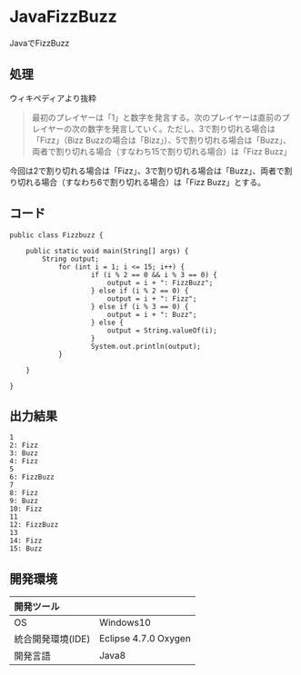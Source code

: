 # JavaFizzBuzz
JavaでFizzBuzz

## 処理
ウィキペディアより抜粋
>最初のプレイヤーは「1」と数字を発言する。次のプレイヤーは直前のプレイヤーの次の数字を発言していく。ただし、3で割り切れる場合は「Fizz」（Bizz Buzzの場合は「Bizz」）、5で割り切れる場合は「Buzz」、両者で割り切れる場合（すなわち15で割り切れる場合）は「Fizz Buzz」  

今回は2で割り切れる場合は「Fizz」、3で割り切れる場合は「Buzz」、両者で割り切れる場合（すなわち6で割り切れる場合）は「Fizz Buzz」とする。

## コード
```
public class Fizzbuzz {

	public static void main(String[] args) {
		String output;
        	for (int i = 1; i <= 15; i++) {
            		if (i % 2 == 0 && i % 3 == 0) {
                		output = i + ": FizzBuzz";
            		} else if (i % 2 == 0) {
                		output = i + ": Fizz";
            		} else if (i % 3 == 0) {
                		output = i + ": Buzz";
            		} else {
                		output = String.valueOf(i);
            		}
            		System.out.println(output);
        	}

	}

}
```

## 出力結果  
```
1
2: Fizz
3: Buzz
4: Fizz
5
6: FizzBuzz
7
8: Fizz
9: Buzz
10: Fizz
11
12: FizzBuzz
13
14: Fizz
15: Buzz
```
  
## 開発環境
| 開発ツール |  |
|:-|:-|
| OS | Windows10 |
| 統合開発環境(IDE) | Eclipse 4.7.0 Oxygen |
| 開発言語 | Java8 |

